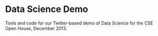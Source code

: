 Data Science Demo
=================

Tools and code for our Twitter-based demo of Data Science for the CSE Open
House, December 2013.
